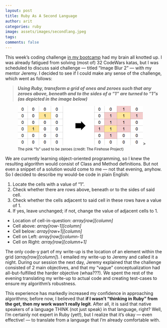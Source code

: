 ```yaml
---
layout: post
title: Ruby As A Second Language
author: arit
categories: ruby
image: assets/images/secondlang.jpeg
tags: 
comments: false
---
```


This week’s coding challenge [in my bootcamp](https://thefirehoseproject.com/)  had my brain all knotted up. I was already fatigued from solving (most of) 32 CodeWars katas, but I was scheduled to discuss said challenge — titled “Image Blur 2” — with my mentor Jeremy. I decided to see if I could make any sense of the challenge, which went as follows:

> **_Using Ruby, transform a grid of ones and zeroes such that any zeroes above, beneath and to the sides of a “1” are turned to “1”s (as depicted in the image below)_**

<figure class="text-center">
  <img src="/assets/images/algo.png" alt="Picture of Algorithm" />>
  <figcaption><small>The pink “1s” used to be zeroes (credit: The Firehose Project)</small></figcaption>
</figure>

We are currently learning object-oriented programming, so I knew the resulting algorithm would consist of Class and Method definitions. But not even a snippet of a solution would come to me — not that evening, anyhow. So I decided to describe my would-be code in plain English:

1. Locate the cells with a value of “1”.  
2. Check whether there are rows above, beneath or to the sides of said cell.  
3. Check whether the cells adjacent to said cell in these rows have a value of 1.  
4. If yes, leave unchanged; if not, change the value of adjacent cells to 1.  

* Location of cell-in-question: _array[row][column]_
* Cell above: _array[row-1][column]_
* Cell below: _array[row+1][column]_
* Cell on Left: _array[row][column-1]_
* Cell on Right: _array[row][column+1]_

The only code-y part of my write-up is the location of an element within the grid (_array[row][column]_). I emailed my write-up to Jeremy and called it a night. During our session the next day, Jeremy explained that the challenge consisted of 2 main objectives, and that my “vague” conceptualization had all-but-fulfilled the harder objective (whaa???). We spent the rest of the evening translating my write-up to actual code and creating test-cases to ensure my algorithm’s robustness.

This experience has markedly increased my confidence in approaching algorithms; before now, I believed that **if I wasn’t “thinking in Ruby” from the get, then my work wasn’t really legit**. After all, it is said that native speakers of a language THINK (not just speak) in that language, right? Well, I’m certainly not expert in Ruby (yet!), but I realize that it’s okay — even effective! — to translate from a language that I’m already comfortable with.